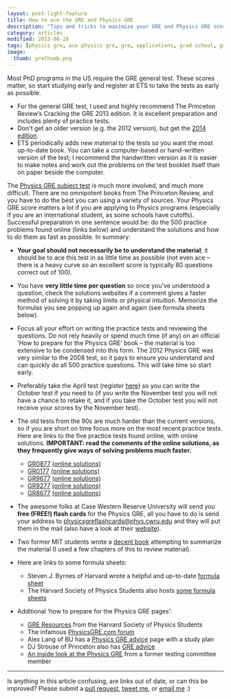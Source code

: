 ```yaml
---
layout: post-light-feature
title: How to ace the GRE and Physics GRE
description: "Tips and tricks to maximize your GRE and Physics GRE scores."
category: articles
modified: 2013-08-28
tags: [physics gre, ace physics gre, gre, applications, grad school, grad school applications, science, physics phd]
image:
  thumb: grethumb.png
---
```


Most PhD programs in the US require the GRE general test. These scores matter, so start studying early and register at ETS to take the tests as early as possible.

* For the general GRE test, I used and highly recommend The Princeton Review’s Cracking the GRE 2013 edition. It is excellent preparation and includes plenty of practice tests. 
* Don't get an older version (e.g. the 2012 version), but get the [2014 edition](http://www.amazon.com/Cracking-Practice-Edition-Graduate-Preparation/dp/0307945634).
* ETS periodically adds new material to the tests so you want the most up-to-date book. You can take a computer-based or hand-written version of the test; I recommend the handwritten version as it is easier to make notes and work out the problems on the test booklet itself than on paper beside the computer.


The [Physics GRE subject test](http://www.ets.org/gre/subject/about/content/physics) is much more involved, and much more difficult. There are no omnipotent books from The Princeton Review, and you have to do the best you can using a variety of sources. Your Physics GRE score matters a lot if you are applying to Physics programs (especially if you are an international student, as some schools have cutoffs). Successful preparation in one sentence would be: do the 500 practice problems found online (links below) and understand the solutions and how to do them as fast as possible. In summary:

* **Your goal should not necessarily be to understand the material**; it should be to ace this test in as little time as possible (not even ace – there is a heavy curve so an excellent score is typically 80 questions correct out of 100).
* You have **very little time per question** so once you’ve understood a question, check the solutions websites if a comment gives a faster method of solving it by taking limits or physical intuition. Memorize the formulas you see popping up again and again (see formula sheets below).
* Focus all your effort on writing the practice tests and reviewing the questions. Do not rely heavily or spend much time (if any) on an official ‘How to prepare for the Physics GRE’ book – the material is too extensive to be condensed into this form.
The 2012 Physics GRE was very similar to the 2008 test, so it pays to ensure you understand and can quickly do all 500 practice questions. This will take time so start early.
* Preferably take the April test (register [here](http://www.ets.org/gre/subject/about/content/physics)) so you can write the October test if you need to (if you write the November test you will not have a chance to retake it, and if you take the October test you will not receive your scores by the November test).
* The old tests from the 90s are much harder than the current versions, so if you are short on time focus more on the most recent practice tests.
Here are links to the five practice tests found online, with online solutions. **IMPORTANT: read the comments of the online solutions, as they frequently give ways of solving problems much faster.**

	* [GR0877](https://www.ets.org/s/gre/pdf/practice_book_physics.pdf) [(online solutions)](http://physicsworks.wordpress.com/2011/07/16/gr0877-solutions/)
	* [GR0177](http://www.physics.ohio-state.edu/undergrad/greStuff/exam_GR0177.pdf) [(online solutions)](http://grephysics.net/ans/all-solutions_list.php)
	* [GR9677](http://www.physics.ohio-state.edu/undergrad/greStuff/exam_GR9677.pdf) [(online solutions)](http://grephysics.net/ans/all-solutions_list.php)
	* [GR9277](http://www.physics.ohio-state.edu/undergrad/greStuff/exam_GR9277.pdf) [(online solutions)](http://grephysics.net/ans/all-solutions_list.php)
	* [GR8677](http://www.physics.ohio-state.edu/undergrad/greStuff/exam_GR8677.pdf) [(online solutions)](http://grephysics.net/ans/all-solutions_list.php)

* The awesome folks at Case Western Reserve University will send you **free (FREE!) flash cards** for the Physics GRE, all you have to do is send your address to [physicsgreflashcards@phys.cwru.edu](mailto:physicsgreflashcards@phys.cwru.edu) and they will put them in the mail (also have a look at their [website](http://www.phys.cwru.edu/flashCards/)).

* Two former MIT students wrote a [decent book](http://www.amazon.com/gp/product/1479274631/) attempting to summarize the material (I used a few chapters of this to review material).
* Here are links to some formula sheets:
	* Steven J. Byrnes of Harvard wrote a helpful and  up-to-date [formula sheet](http://sjbyrnes.com/studysheet.pdf)
	* The Harvard Society of Physics Students also hosts [some formula sheets](http://www.hcs.harvard.edu/~physics/wp-content/uploads/2013/02/GRE-notes.pdf)
* Additional ‘how to prepare for the Physics GRE pages’:
	* [GRE Resources](http://www.hcs.harvard.edu/~physics/?page_id=169) from the Harvard Society of Physics Students
	* The infamous [PhysicsGRE.com forum](http://www.physicsgre.com/)
	* Alex Lang of BU has a [Physics GRE advice](http://www.alexhunterlang.com/physics-gre) page with a study plan
	* DJ Strouse of Princeton also has [GRE advice](http://djstrouse.com/guide-to-applying-to-us-science-phd-programs-and-fellowships/)
	* [An inside look at the Physics GRE](http://blogs.discovermagazine.com/cosmicvariance/2009/10/22/an-inside-look-at-the-physics-gre/) from a former testing committee member

---

Is anything in this article confusing, are links out of date, or can this be improved? Please submit a [pull request](https://github.com/altosaar/jaan.io/blob/master/_posts/blog/2013-08-31-how-to-ace-the-gre-and-physics-gre.md), [tweet me](https://twitter.com/thejaan), or [email me](mailto:altosaar@princeton.edu) :)